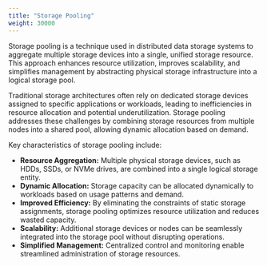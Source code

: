 ```yaml
---
title: "Storage Pooling"
weight: 30000
---
```


Storage pooling is a technique used in distributed data storage systems to aggregate multiple storage devices into a
single, unified storage resource. This approach enhances resource utilization, improves scalability, and simplifies
management by abstracting physical storage infrastructure into a logical storage pool.

Traditional storage architectures often rely on dedicated storage devices assigned to specific applications or
workloads, leading to inefficiencies in resource allocation and potential underutilization. Storage pooling addresses
these challenges by combining storage resources from multiple nodes into a shared pool, allowing dynamic allocation
based on demand.

Key characteristics of storage pooling include:

- **Resource Aggregation:** Multiple physical storage devices, such as HDDs, SSDs, or NVMe drives, are combined into a
  single logical storage entity.
- **Dynamic Allocation:** Storage capacity can be allocated dynamically to workloads based on usage patterns and demand.
- **Improved Efficiency:** By eliminating the constraints of static storage assignments, storage pooling optimizes
  resource utilization and reduces wasted capacity.
- **Scalability:** Additional storage devices or nodes can be seamlessly integrated into the storage pool without
  disrupting operations.
- **Simplified Management:** Centralized control and monitoring enable streamlined administration of storage resources.
